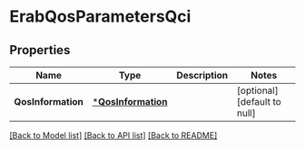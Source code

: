 # ErabQosParametersQci

## Properties
Name | Type | Description | Notes
------------ | ------------- | ------------- | -------------
**QosInformation** | [***QosInformation**](QosInformation.md) |  | [optional] [default to null]

[[Back to Model list]](../README.md#documentation-for-models) [[Back to API list]](../README.md#documentation-for-api-endpoints) [[Back to README]](../README.md)



